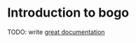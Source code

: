 # Introduction to bogo

TODO: write [great documentation](http://jacobian.org/writing/great-documentation/what-to-write/)
